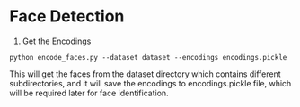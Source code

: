 # Face Detection 

1. Get the Encodings

```python encode_faces.py --dataset dataset --encodings encodings.pickle```

This will get the faces from the dataset directory which contains different subdirectories, and it will save the encodings to encodings.pickle file, which will be required later for face identification.

